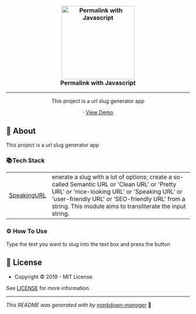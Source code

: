 <h3 align="center">
  <br />
   <a  href="https://github.com/yasinatesim/permalink-with-javascript"><img src="https://yasinates.com/permalink-with-javascript.svg" alt="Permalink with Javascript" width="200" /></a>
  <br />
Permalink with Javascript
  <br />
</h3>

<hr />

<p  align="center">This project is a url slug generator app</p>


  <p align="center">
· <a  href="https://yasinatesim.github.io/permalink-with-javascript/">View Demo</a>
  </p>

## 📖 About

This project is a url slug generator app

### 📚Tech Stack

<table>
<tr>
  <td> <a href="https://www.npmjs.com/package/speakingurl">SpeakingURL</a></td>
  <td>enerate a slug with a lot of options; create a so-called Semantic URL or &#x27;Clean URL&#x27; or &#x27;Pretty URL&#x27; or &#x27;nice-looking URL&#x27; or &#x27;Speaking URL&#x27; or &#x27;user-friendly URL&#x27; or &#x27;SEO-friendly URL&#x27; from a string. This module aims to transliterate the input string.</td>
</tr>
</table>

### ⚙️ How To Use

Type the text you want to slug into the text box and press the button

## 🔑 License

* Copyright © 2019 - MIT License.

See [LICENSE](https://github.com/yasinatesim/permalink-with-javascript/blob/master/LICENSE) for more information.

---

_This README was generated with by [markdown-manager](https://github.com/yasinatesim/markdown-manager)_ 🥲
